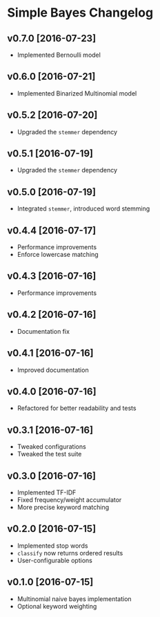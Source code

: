 # Simple Bayes Changelog

## v0.7.0 [2016-07-23]

- Implemented Bernoulli model

## v0.6.0 [2016-07-21]

- Implemented Binarized Multinomial model

## v0.5.2 [2016-07-20]

- Upgraded the `stemmer` dependency

## v0.5.1 [2016-07-19]

- Upgraded the `stemmer` dependency

## v0.5.0 [2016-07-19]

- Integrated `stemmer`, introduced word stemming

## v0.4.4 [2016-07-17]

- Performance improvements
- Enforce lowercase matching

## v0.4.3 [2016-07-16]

- Performance improvements

## v0.4.2 [2016-07-16]

- Documentation fix

## v0.4.1 [2016-07-16]

- Improved documentation

## v0.4.0 [2016-07-16]

- Refactored for better readability and tests

## v0.3.1 [2016-07-16]

- Tweaked configurations
- Tweaked the test suite

## v0.3.0 [2016-07-16]

- Implemented TF-IDF
- Fixed frequency/weight accumulator
- More precise keyword matching

## v0.2.0 [2016-07-15]

- Implemented stop words
- `classify` now returns ordered results
- User-configurable options

## v0.1.0 [2016-07-15]

- Multinomial naive bayes implementation
- Optional keyword weighting
